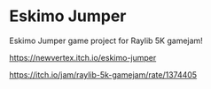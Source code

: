 # Eskimo Jumper
Eskimo Jumper game project for Raylib 5K gamejam!

https://newvertex.itch.io/eskimo-jumper

https://itch.io/jam/raylib-5k-gamejam/rate/1374405

